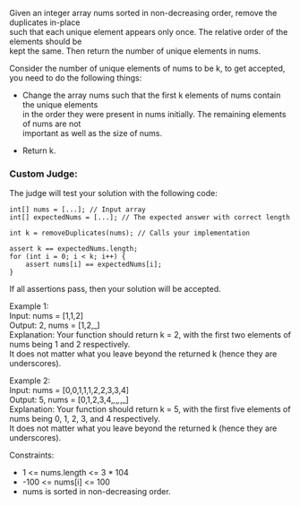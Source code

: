 Given an integer array nums sorted in non-decreasing order, remove the duplicates in-place \
such that each unique element appears only once. The relative order of the elements should be \
kept the same. Then return the number of unique elements in nums.

Consider the number of unique elements of nums to be k, to get accepted, you need to do the following things:

- Change the array nums such that the first k elements of nums contain the unique elements  \
in the order they were present in nums initially. The remaining elements of nums are not \
important as well as the size of nums.

- Return k. 

### Custom Judge:

The judge will test your solution with the following code:

```
int[] nums = [...]; // Input array 
int[] expectedNums = [...]; // The expected answer with correct length

int k = removeDuplicates(nums); // Calls your implementation

assert k == expectedNums.length;
for (int i = 0; i < k; i++) {
    assert nums[i] == expectedNums[i];
}
```

If all assertions pass, then your solution will be accepted.
 

Example 1: \
Input: nums = [1,1,2] \
Output: 2, nums = [1,2,_] \
Explanation: Your function should return k = 2, with the first two elements of nums being 1 and 2 respectively. \
It does not matter what you leave beyond the returned k (hence they are underscores).


Example 2: \
Input: nums = [0,0,1,1,1,2,2,3,3,4] \
Output: 5, nums = [0,1,2,3,4,_,_,_,_,_] \
Explanation: Your function should return k = 5, with the first five elements of nums being 0, 1, 2, 3, and 4 respectively. \
It does not matter what you leave beyond the returned k (hence they are underscores).
 

Constraints:
- 1 <= nums.length <= 3 * 104
- -100 <= nums[i] <= 100
- nums is sorted in non-decreasing order.